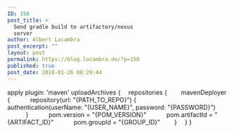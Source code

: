 ```yaml
---
ID: 158
post_title: >
  Send gradle build to artifactory/nexus
  server
author: Albert Lacambra
post_excerpt: ""
layout: post
permalink: https://blog.lacambra.de/?p=158
published: true
post_date: 2018-01-26 08:29:44
---
```

apply plugin: 'maven'
uploadArchives {
&emsp;repositories {
&emsp;&emsp;mavenDeployer {
&emsp;&emsp;&emsp;repository(url: "{PATH_TO_REPO}") {
&emsp;&emsp;&emsp;&emsp;authentication(userName: "{USER_NAME}", password: "{PASSWORD}")
&emsp;&emsp;&emsp;}
&emsp;&emsp;&emsp;pom.version = "{POM_VERSION}"
&emsp;&emsp;&emsp;pom.artifactId = "{ARTIFACT_ID}"
&emsp;&emsp;&emsp;pom.groupId = "{GROUP_ID}"
&emsp;&emsp;}
&emsp;}
}